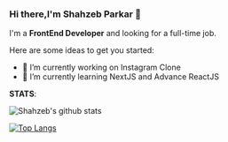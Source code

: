 ### Hi there,I'm Shahzeb Parkar 👋

I'm a  **FrontEnd Developer** and looking for a full-time job.

Here are some ideas to get you started:

- 🔭 I’m currently working on Instagram Clone
- 🌱 I’m currently learning NextJS and Advance ReactJS


**STATS**:

![Shahzeb's github stats](https://github-readme-stats.shahzebgit.vercel.app/api?username=shahzebgit&count_private=true&show_icons=true&theme=tokyonight) <br>

[![Top Langs](https://github-readme-stats.vercel.app/api/top-langs/?username=shahzebgit&theme=tokyonight)](https://github.com/anuraghazra/github-readme-stats)

<!--
**shahzebgit/shahzebgit** is a ✨ _special_ ✨ repository because its `README.md` (this file) appears on your GitHub profile.


- 💬 Ask me about ...
- 📫 How to reach me: ...
- 😄 Pronouns: ...
- ⚡ Fun fact: ...
-->
